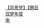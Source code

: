 [【风景党】【醒目](http://tieba.baidu.com/p/2872683065?see_lz=1&pn=)   
[双梦年度](http://tieba.baidu.com/p/2872211150?see_lz=1&pn=)   
[电](http://tieba.baidu.com/p/2873010551?see_lz=1&pn=)   
